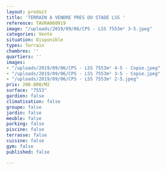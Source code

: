 ```yaml
---
layout: produit
title: 'TERRAIN A VENDRE PRES DU STADE LSS '
reference: TAVRA060919
image: "/uploads/2019/09/06/CPS - LSS 7553m² 3-5.jpeg"
categories: Vente
situation: Disponible
types: Terrain
chambres: ''
quartiers: ''
images:
- "/uploads/2019/09/06/CPS - LSS 7553m² 4-5 - Copie.jpeg"
- "/uploads/2019/09/06/CPS - LSS 7553m² 3-5 - Copie.jpeg"
- "/uploads/2019/09/06/CPS - LSS 7553m² 2-5.jpeg"
prix: 200.000/M2
surface: "7553"
gardien: false
climatisation: false
groupe: false
jardin: false
meuble: false
parking: false
piscine: false
terrasse: false
cuisine: false
gym: false
published: false

---
```

